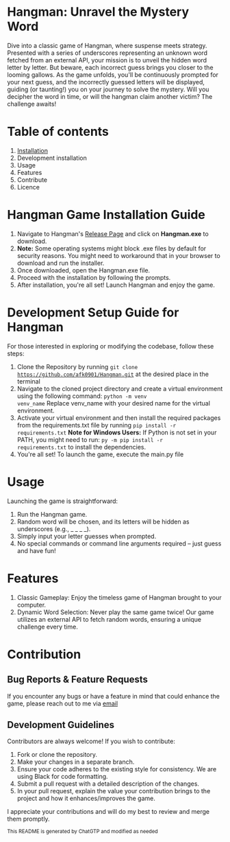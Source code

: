 # Hangman: Unravel the Mystery Word

Dive into a classic game of Hangman, where suspense meets strategy. 
Presented with a series of underscores representing an unknown word fetched from an external API, 
your mission is to unveil the hidden word letter by letter. 
But beware, each incorrect guess brings you closer to the looming gallows. 
As the game unfolds, you'll be continuously prompted for your next guess, and the 
incorrectly guessed letters will be displayed, guiding (or taunting!) you on your journey 
to solve the mystery. Will you decipher the word in time, or will the hangman claim another victim? The challenge awaits!


# Table of contents

1. <a href="#Hangman Game Installation Guide">Installation</a>
2. Development installation
3. Usage
4. Features
5. Contribute
6. Licence

# Hangman Game Installation Guide

1. Navigate to Hangman's [Release Page](https://github.com/afk0901/Hangman/releases/tag/Major) and click on <strong>Hangman.exe</strong> to download.
2. <b>Note:</b> Some operating systems might block .exe files by default for security reasons. You might need to workaround that in your browser to download and run the installer.
3. Once downloaded, open the Hangman.exe file.
4. Proceed with the installation by following the prompts.
5. After installation, you're all set! Launch Hangman and enjoy the game.

# Development Setup Guide for Hangman

For those interested in exploring or modifying the codebase, follow these steps:

1. Clone the Repository by running <code>git clone https://github.com/afk0901/Hangman.git</code> at the desired place in the terminal
2. Navigate to the cloned project directory and create a virtual environment using the following command: <code>python -m venv venv_name</code>
    Replace venv_name with your desired name for the virtual environment.
3. Activate your virtual environment and then install the required packages from the requirements.txt file by running <code>pip install -r requirements.txt</code>
  <b>Note for Windows Users:</b> If Python is not set in your PATH, you might need to run: <code>py -m pip install -r requirements.txt</code> to install the dependencies.
4. You're all set! To launch the game, execute the main.py file

# Usage

Launching the game is straightforward:

1. Run the Hangman game.
2. Random word will be chosen, and its letters will be hidden as underscores (e.g., _ _ _ _).
3. Simply input your letter guesses when prompted.
4. No special commands or command line arguments required – just guess and have fun!

# Features

1. Classic Gameplay: Enjoy the timeless game of Hangman brought to your computer.
2. Dynamic Word Selection: Never play the same game twice! Our game utilizes an external API to fetch random words, ensuring a unique challenge every time.

# Contribution

## Bug Reports & Feature Requests
If you encounter any bugs or have a feature in mind that could enhance the game, please reach out to me via <a href="mailto:arnar11@hotmail.com">email</a>

## Development Guidelines

Contributors are always welcome! If you wish to contribute:

1. Fork or clone the repository.
2. Make your changes in a separate branch.
3. Ensure your code adheres to the existing style for consistency. We are using Black for code formatting.
4. Submit a pull request with a detailed description of the changes.
5. In your pull request, explain the value your contribution brings to the project and how it enhances/improves the game.
 
I appreciate your contributions and will do my best to review and merge them promptly.

<sup>This README is generated by ChatGTP and modified as needed<sup>


